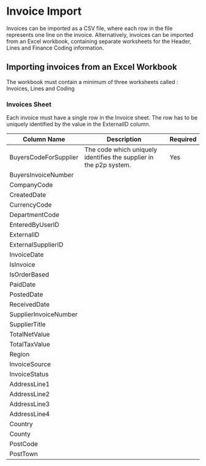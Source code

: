 # Invoice Import

Invoices can be imported as a CSV file,  where each row in the file represents one line on the invoice.
Alternatively,  invoices can be imported from an Excel workbook,  containing separate worksheets for the Header, Lines and Finance Coding information.


## Importing invoices from an Excel Workbook
The workbook must contain a minimum of three worksheets called : Invoices,  Lines and Coding


### Invoices Sheet
Each invoice must have a single row in the Invoice sheet.   The row has to be uniquely identified by the value in the ExternalID column.

|   Column Name   | Description | Required    |
| ----------------|------------ |------------ |
| BuyersCodeForSupplier | The code which uniquely identifies the supplier in the p2p system. | Yes |
| BuyersInvoiceNumber | |  |
| CompanyCode | |  |
| CreatedDate | |  |
| CurrencyCode | |  |
| DepartmentCode | |  |
| EnteredByUserID | |  |
| ExternalID | |  |
| ExternalSupplierID | |  |
| InvoiceDate | |  |
| IsInvoice | |  |
| IsOrderBased | |  |
| PaidDate | |  |
| PostedDate | |  |
| ReceivedDate | |  |
| SupplierInvoiceNumber | |  |
| SupplierTitle | |  |
| TotalNetValue | |  |
| TotalTaxValue | |  |
| Region | |  |
| InvoiceSource | |  |
| InvoiceStatus | |  |
| AddressLine1 | |  |
| AddressLine2 | |  |
| AddressLine3 | |  |
| AddressLine4 | |  |
| Country | |  |
| County | |  |
| PostCode | |  |
| PostTown | |  |